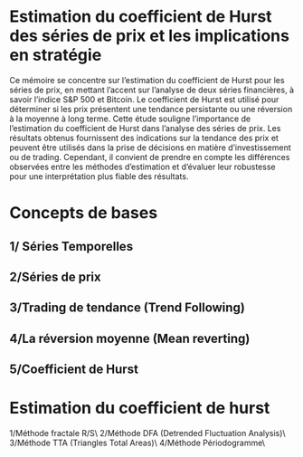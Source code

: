 # Estimation du coefficient de Hurst des séries de prix et les implications en stratégie

Ce mémoire se concentre sur l’estimation du coefficient de Hurst pour les séries de prix, en mettant l’accent sur l’analyse de deux séries financières, à savoir l’indice S&P 500 et Bitcoin. Le coefficient de Hurst est utilisé pour déterminer si les prix présentent une tendance persistante ou une réversion à la moyenne à long terme. Cette étude souligne l’importance de l’estimation du coefficient de Hurst dans l’analyse des séries de prix. Les résultats obtenus fournissent des indications sur la tendance des prix et peuvent être utilisés dans la prise de décisions en matière d’investissement ou de trading. Cependant, il convient de prendre en compte les différences observées entre les méthodes d’estimation et d’évaluer leur robustesse pour une interprétation plus fiable des résultats.



# Concepts de bases
## 1/ Séries Temporelles
## 2/Séries de prix
## 3/Trading de tendance (Trend Following)
## 4/La réversion moyenne (Mean reverting)
## 5/Coefficient de Hurst



# Estimation du coefficient de hurst  
1/Méthode fractale R/S\\
2/Méthode DFA (Detrended Fluctuation Analysis)\\
3/Méthode TTA (Triangles Total Areas)\\
4/Méthode Périodogramme\\
